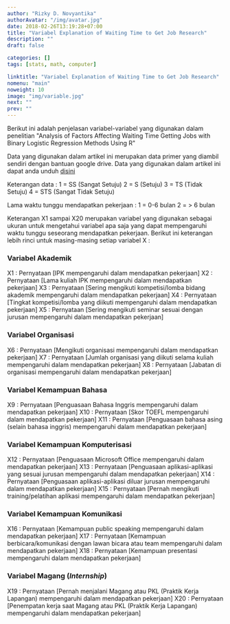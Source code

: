 ```yaml
---
author: "Rizky D. Novyantika"
authorAvatar: "/img/avatar.jpg"
date: 2018-02-26T13:19:28+07:00
title: "Variabel Explanation of Waiting Time to Get Job Research"
description: ""
draft: false

categories: []
tags: [stats, math, computer]

linktitle: "Variabel Explanation of Waiting Time to Get Job Research"
nomenu: "main"
noweight: 10
image: "img/variable.jpg"
next: ""
prev: ""
---
```


Berikut ini adalah penjelasan variabel-variabel yang digunakan dalam penelitian "Analysis of Factors Affecting Waiting Time Getting Jobs with Binary Logistic Regression Methods Using R"

Data yang digunakan dalam artikel ini merupakan data primer yang diambil sendiri dengan bantuan google drive. Data yang digunakan dalam artikel ini dapat anda unduh [disini](https://drive.google.com/open?id=1qlc_HK10ZY_W4uqz2DCGCYw1OwpdaJ4t)

Keterangan data :
1 = SS (Sangat Setuju)
2 = S (Setuju)
3 = TS (Tidak Setuju)
4 = STS (Sangat Tidak Setuju)

Lama waktu tunggu mendapatkan pekerjaan :
1 = 0-6 bulan
2 = > 6 bulan

Keterangan X1 sampai X20 merupakan variabel yang digunakan sebagai ukuran untuk mengetahui variabel apa saja yang dapat mempengaruhi waktu tunggu seseorang mendapatkan pekerjaan. Berikut ini keterangan lebih rinci untuk masing-masing setiap variabel X :

### Variabel Akademik
X1 : Pernyataan [IPK mempengaruhi dalam mendapatkan pekerjaan]
X2 : Pernyataan [Lama kuliah IPK mempengaruhi dalam mendapatkan pekerjaan]
X3 : Pernyataan [Sering mengikuti kompetisi/lomba bidang akademik mempengaruhi dalam mendapatkan pekerjaan]
X4 : Pernyataan [Tingkat kompetisi/lomba yang diikuti mempengaruhi dalam mendapatkan pekerjaan]
X5 : Pernyataan [Sering mengikuti seminar sesuai dengan jurusan mempengaruhi dalam mendapatkan pekerjaan]

### Variabel Organisasi
X6 : Pernyataan [Mengikuti organisasi mempengaruhi dalam mendapatkan pekerjaan]
X7 : Pernyataan [Jumlah organisasi yang diikuti selama kuliah mempengaruhi dalam mendapatkan pekerjaan]
X8 : Pernyataan [Jabatan di organisasi mempengaruhi dalam mendapatkan pekerjaan]

### Variabel Kemampuan Bahasa
X9 : Pernyataan [Penguasaan Bahasa Inggris mempengaruhi dalam mendapatkan pekerjaan]
X10 : Pernyataan [Skor TOEFL mempengaruhi dalam mendapatkan pekerjaan]
X11 : Pernyataan [Penguasaan bahasa asing (selain bahasa inggris) mempengaruhi dalam mendapatkan pekerjaan]

### Variabel Kemampuan Komputerisasi
X12 : Pernyataan [Penguasaan Microsoft Office mempengaruhi dalam mendapatkan pekerjaan]
X13 : Pernyataan [Penguasaan aplikasi-aplikasi yang sesuai jurusan mempengaruhi dalam mendapatkan pekerjaan]
X14 : Pernyataan [Penguasaan aplikasi-aplikasi diluar jurusan mempengaruhi dalam mendapatkan pekerjaan]
X15 : Pernyataan [Pernah mengikuti training/pelatihan aplikasi mempengaruhi dalam mendapatkan pekerjaan]

### Variabel Kemampuan Komunikasi
X16 : Pernyataan [Kemampuan public speaking mempengaruhi dalam mendapatkan pekerjaan]
X17 : Pernyataan [Kemampuan berbicara/komunikasi dengan lawan bicara atau team mempengaruhi dalam mendapatkan pekerjaan]
X18 : Pernyataan [Kemampuan presentasi mempengaruhi dalam mendapatkan pekerjaan]

### Variabel Magang (_Internship_)
X19 : Pernyataan [Pernah menjalani Magang atau PKL (Praktik Kerja Lapangan) mempengaruhi dalam mendapatkan pekerjaan]
X20 : Pernyataan [Penempatan kerja saat Magang atau PKL (Praktik Kerja Lapangan) mempengaruhi dalam mendapatkan pekerjaan]